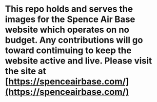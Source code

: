 # This repo holds and serves the images for the Spence Air Base website which operates on no budget.  Any contributions will go toward contimuing to keep the website active and live. Please visit the site at [https://spenceairbase.com/](https://spenceairbase.com/)
